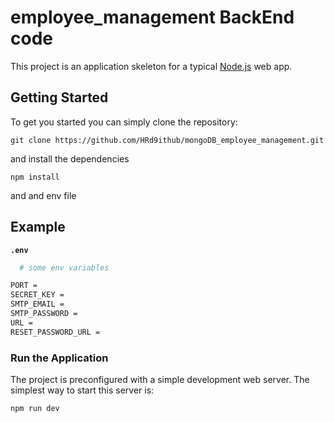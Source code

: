 # employee_management BackEnd code
This project is an application skeleton for a typical [Node.js](https://nodejs.org/) web app.

## Getting Started
To get you started you can simply clone the repository:

```
git clone https://github.com/HRd9ithub/mongoDB_employee_management.git
```
and install the dependencies
```
npm install

```
and and env file 

## Example

**`.env`**

```bash
  # some env variables

PORT = 
SECRET_KEY = 
SMTP_EMAIL =
SMTP_PASSWORD = 
URL =
RESET_PASSWORD_URL =

```
### Run the Application

The project is preconfigured with a simple development web server. The simplest way to start this server is:
```
npm run dev

